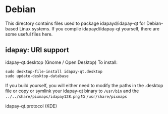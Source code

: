 
Debian
====================
This directory contains files used to package idapayd/idapay-qt
for Debian-based Linux systems. If you compile idapayd/idapay-qt yourself, there are some useful files here.

## idapay: URI support ##


idapay-qt.desktop  (Gnome / Open Desktop)
To install:

	sudo desktop-file-install idapay-qt.desktop
	sudo update-desktop-database

If you build yourself, you will either need to modify the paths in
the .desktop file or copy or symlink your idapay-qt binary to `/usr/bin`
and the `../../share/pixmaps/idapay128.png` to `/usr/share/pixmaps`

idapay-qt.protocol (KDE)

